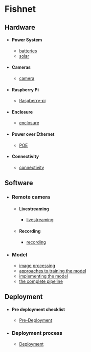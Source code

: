 # Fishnet 

## Hardware
- #### Power System
	- [batteries](../batteries.md)
	- [solar](../solar.md)
- #### Cameras
	- [camera](../camera.md)
- #### Raspberry Pi
	- [Raspberry-pi](../Raspberry-pi.md)
- #### Enclosure
	- [enclosure](../enclosure.md)
- #### Power over Ethernet
	- [POE](../POE.md)
- #### Connectivity
	- [connectivity](../connectivity.md)

## Software
- ### Remote camera
	- #### Livestreaming
		- [livestreaming](../livestreaming)
	- #### Recording 
		- [recording](../recording)
- ### Model
	- [image processing](../ImageProcessing)
	- [approaches to training the model](../ApproachesToTrainingTheModel)
	- [implementing the model](../ImplementingTheModle)
	- [the complete pipeline](../TheCompletePipeline)

## Deployment
- #### Pre deployment checklist
	- [Pre-Deployment](../Pre-Deployment)
- ### Deployment process
	- [Deployment](../Deployment)
